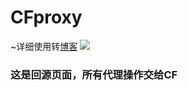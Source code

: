 # CFproxy

~详细使用转[博客](https://bk.shunleite.com/post-51.html)
![](https://i.loli.net/2020/03/20/zQVJeTR1m8Ob5nY.jpg)

### 这是回源页面，所有代理操作交给CF

